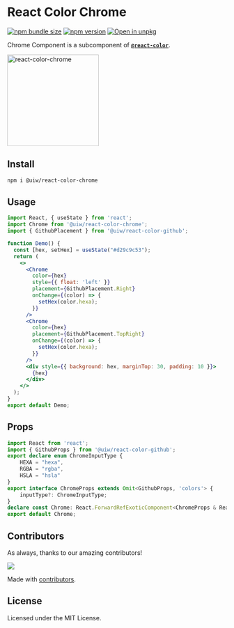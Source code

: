 React Color Chrome
===

[![npm bundle size](https://img.shields.io/bundlephobia/minzip/@uiw/react-color-chrome)](https://bundlephobia.com/package/@uiw/react-color-chrome) [![npm version](https://img.shields.io/npm/v/@uiw/react-color-chrome.svg)](https://www.npmjs.com/package/@uiw/react-color-chrome) [![Open in unpkg](https://img.shields.io/badge/Open%20in-unpkg-blue)](https://uiwjs.github.io/npm-unpkg/#/pkg/@uiw/react-color-chrome/file/README.md)

Chrome Component is a subcomponent of [**`@react-color`**](https://uiwjs.github.io/react-color).

<!--rehype:ignore:start-->
<a href="https://uiwjs.github.io/react-color/#/chrome">
  <img src="https://user-images.githubusercontent.com/1680273/126048126-172abdc2-f7cf-4519-8974-f815c102e2de.png" width="210" alt="react-color-chrome" />
</a>

<!--rehype:ignore:end-->

## Install

```bash
npm i @uiw/react-color-chrome
```

## Usage

```jsx mdx:preview
import React, { useState } from 'react';
import Chrome from '@uiw/react-color-chrome';
import { GithubPlacement } from '@uiw/react-color-github';

function Demo() {
  const [hex, setHex] = useState("#d29c9c53");
  return (
    <>
      <Chrome
        color={hex}
        style={{ float: 'left' }}
        placement={GithubPlacement.Right}
        onChange={(color) => {
          setHex(color.hexa);
        }}
      />
      <Chrome
        color={hex}
        placement={GithubPlacement.TopRight}
        onChange={(color) => {
          setHex(color.hexa);
        }}
      />
      <div style={{ background: hex, marginTop: 30, padding: 10 }}>
        {hex}
      </div>
    </>
  );
}
export default Demo;
```

## Props

```ts
import React from 'react';
import { GithubProps } from '@uiw/react-color-github';
export declare enum ChromeInputType {
    HEXA = "hexa",
    RGBA = "rgba",
    HSLA = "hsla"
}
export interface ChromeProps extends Omit<GithubProps, 'colors'> {
    inputType?: ChromeInputType;
}
declare const Chrome: React.ForwardRefExoticComponent<ChromeProps & React.RefAttributes<HTMLDivElement>>;
export default Chrome;
```

<!--footer-dividing-->

## Contributors

As always, thanks to our amazing contributors!

<a href="https://uiwjs.github.io/react-color/graphs/contributors">
  <img src="https://uiwjs.github.io/react-color/coverage/CONTRIBUTORS.svg" />
</a>

Made with [contributors](https://github.com/jaywcjlove/github-action-contributors).

## License

Licensed under the MIT License.

